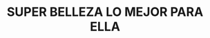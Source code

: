 ---
title: "SUPER BELLEZA LO MEJOR PARA ELLA"
url: /buenaventura/super-belleza-lo-mejor-para-ella/
shop: Kosmetik
---